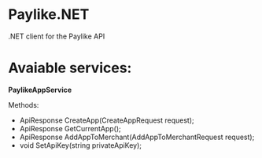 # Paylike.NET
.NET client for the Paylike API

# Avaiable services:

**PaylikeAppService**

Methods:
* ApiResponse<CreateAppResponse> CreateApp(CreateAppRequest request);
* ApiResponse<GetCurrentAppResponse> GetCurrentApp();
* ApiResponse<object> AddAppToMerchant(AddAppToMerchantRequest request);
* void SetApiKey(string privateApiKey);
